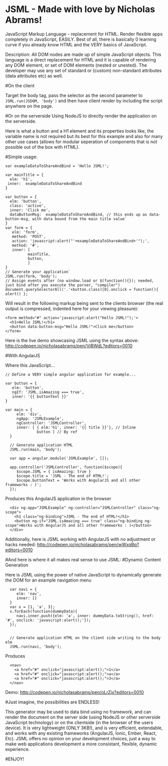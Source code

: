 # JSML - Made with love by Nicholas Abrams!

JavaScript Markup Language - replacement for HTML. Render flexible apps completely in JavaScript, EASILY.
Best of all, there is basically 0 learning curve if you already know HTML and the VERY basics of JavaScript.

Description: All DOM nodes are made up of simple JavaScript objects. This language is a direct replacement for HTML and it is capable of rendering any DOM element, or set of DOM elements (nested or unested). The developer may use any set of standard or (custom) non-standard attributes (data attributes etc) as well. 

#On the client 

Target the body tag, pass the selector as the second parameter to `JSML.run(JSDOM, 'body')` and then have client render by including the script anywhere on the page.



#Or on the serverside
Using NodeJS to directly render the application on the serverside.

Here is what a button and a H1 element and its properties looks like, the variable name is not required but its best for this example and also for many other use cases (allows for modular seperation of components that is not possible out of the box with HTML).

#Simple usage:

    var exampleDataToShareAndBind = 'Hello JSML!';

    var mainTitle = {
      elm: 'h1',
     inner:  exampleDataToShareAndBind
    }

    var button = {
      elm: 'button',
      class: 'active',
      inner: 'Click me',
      dataButtonMsg:  exampleDataToShareAndBind, // this ends up as data-button-msg, with data bound from the main title value`
    }
    var form = {
       elm: 'form',
       method: 'POST',
       action: 'javascript:alert("'+exampleDataToShareAndBind+'");',
       method: '#',
       inner: [
              mainTitle,
              button,
              ]
    }
    // Generate your application`
    JSML.run(form, 'body');
    // Assign events after (no window.load or $(function(){}); needed, just bind after you execute the parser, "compiler")
    document.querySelectorAll('.'+button.class)[0].onclick = function(){ alert() };

Will result in the following markup being sent to the clients browser (the real output is compressed, indented here for your viewing pleasure):

    <form method="#" action='javascript:alert("Hello JSML!");'>
      <h1>Hello JSML!</h1>
      <button data-button-msg="Hello JSML!">Click me</button>
    </form>

Here is the live demo showcasing JSML using the syntax above: http://codepen.io/nicholasabrams/pen/VjBWdL?editors=0010

#With AngularJS

Where this JavaScript...
      
    // Define a VERY simple angular application for example...

    var button = {
       elm: 'button',
       ngIf: 'JSML.isAmazing === true',
       inner: '{{ buttonText }}'
    }

    var main = {
         elm: 'div',
         ngApp: 'JSMLExample',
         ngController: 'JSMLController',
         inner: [ { elm:'h1', inner: '{{ title }}'}, // Inline
                  button ] // By ref
      }
      
      // Generate application HTML
      JSML.run(main, 'body');
      
      var app = angular.module('JSMLExample', []);
      
      app.controller('JSMLController', function($scope){
         $scope.JSML = { isAmazing: true }
         $scope.title = 'JSML - The end of HTML!';
         $scope.buttonText = 'Works with AngularJS and all other frameworks : )';
      }); 

Produces this AngularJS application in the browser
 
      <div ng-app="JSMLExample" ng-controller="JSMLController" class="ng-scope">
        <h1 class="ng-binding">JSML - The end of HTML!</h1>
        <button ng-if="JSML.isAmazing === true" class="ng-binding ng-scope">Works with AngularJS and all other frameworks : )</button>
      </div>

Additionally, here is JSML working with AngularJS with no adjustment or hacks needed: http://codepen.io/nicholasabrams/pen/wWxqBp?editors=0010

#And here is where it all makes real sense to use JSML:
#Dynamic Content Generation

Here is JSML using the power of native JavaScript to dynamically generate the DOM for an example navigation menu
      
      var navi = {
         elm: 'nav',
         inner: []
      }
      var x = [1, 'a', 3]; 
      x.forEach(function(dummyData){
         navi.inner.push({elm: 'a', inner: dummyData.toString(), href: '#', onclick: 'javascript:alert();'});   
      });
      
      
      // Generate application HTML on the client side writing to the body elm
      JSML.run(navi, 'body');

Produces

      <nav>
        <a href="#" onclick="javascript:alert();">1</a>
        <a href="#" onclick="javascript:alert();">a</a>
        <a href="#" onclick="javascript:alert();">3</a>
      </nav>

Demo: http://codepen.io/nicholasabrams/pen/oLrZjx?editors=0010

#Just imagine, the possibilities are ENDLESS!

This generator may be used to data bind using no framework, and can render the document on the server side (using NodeJS or other serverside JavaScript technology) or on the clientside (in the browser of the users device). It is very lightweight (ONLY 3KB!), and is very efficient, extendable, and works with any existing frameworks (AngularJS, Ionic, Ember, React, Etc). JSML offers no opinion on your development choices, just a way to make web applications development a more consistant, flexible, dynamic experience.

#ENJOY!
